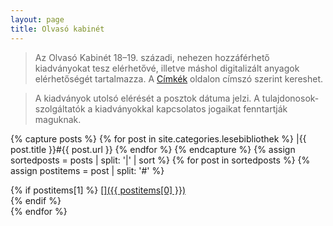 ```yaml
---
layout: page
title: Olvasó kabinét
---
```


> Az Olvasó Kabinét 18–19. századi, nehezen hozzáférhető kiadványokat tesz elérhetővé, illetve máshol digitalizált anyagok elérhetőségét tartalmazza. A [Címkék](/pages/cimkek/) oldalon címszó szerint kereshet.


> A kiadványok utolsó elérését a posztok dátuma jelzi. A tulajdonosok-szolgáltatók a kiadványokkal kapcsolatos jogaikat fenntartják maguknak.

{% capture posts %}
  {% for post in site.categories.lesebibliothek %}
    |{{ post.title }}#{{ post.url }}
  {% endfor %}
{% endcapture %}
{% assign sortedposts = posts | split: '|' | sort %}
{% for post in sortedposts %}
    {% assign postitems = post | split: '#' %}
<div>{% if postitems[1] %}    [<a href={{ postitems[1] }}">]({{ postitems[0] }})</a><br> {% endif %}</div>
{% endfor %}
